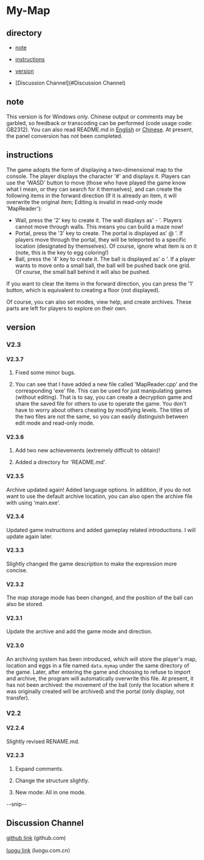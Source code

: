 # My-Map

## directory
- [note](#note)

- [instructions](#instructions)

- [version](#version)

- [Discussion Channel](#Discussion Channel)

## note

This version is for Windows only. Chinese output or comments may be garbled, so feedback or transcoding can be performed (code usage code: GB2312). You can also read README.md in [English](README-EN.md) or [Chinese](README.md). At present, the panel conversion has not been completed.

## instructions

The game adopts the form of displaying a two-dimensional map to the console. The player displays the character '#' and displays it. Players can use the 'WASD' button to move (those who have played the game know what I mean, or they can search for it themselves), and can create the following items in the forward direction (If it is already an item, it will overwrite the original item; Editing is invalid in read-only mode 'MapReader'):

- Wall, press the '2' key to create it. The wall displays as' - '. Players cannot move through walls. This means you can build a maze now!
- Portal, press the '3' key to create. The portal is displayed as' @ '. If players move through the portal, they will be teleported to a specific location (designated by themselves). Of course, ignore what item is on it (note, this is the key to egg coloring!)
- Ball, press the '4' key to create it. The ball is displayed as' o '. If a player wants to move onto a small ball, the ball will be pushed back one grid. Of course, the small ball behind it will also be pushed.

If you want to clear the items in the forward direction, you can press the '1' button, which is equivalent to creating a floor (not displayed).

Of course, you can also set modes, view help, and create archives. These parts are left for players to explore on their own.

## version

### V2.3

#### V2.3.7

1. Fixed some minor bugs.

2. You can see that I have added a new file called 'MapReader.cpp' and the corresponding 'exe' file. This can be used for just manipulating games (without editing). That is to say, you can create a decryption game and share the saved file for others to use to operate the game. You don't have to worry about others cheating by modifying levels. The titles of the two files are not the same, so you can easily distinguish between edit mode and read-only mode.

#### V2.3.6

1. Add two new achievements (extremely difficult to obtain)!

2. Added a directory for 'README.md'.

#### V2.3.5

Archive updated again! Added language options. In addition, if you do not want to use the default archive location, you can also open the archive file with using 'main.exe'.

#### V2.3.4

Updated game instructions and added gameplay related introductions. I will update again later.

#### V2.3.3

Slightly changed the game description to make the expression more concise.

#### V2.3.2

The map storage mode has been changed, and the position of the ball can also be stored.

#### V2.3.1

Update the archive and add the game mode and direction.

#### V2.3.0

An archiving system has been introduced, which will store the player's map, location and eggs in a file named `data.mymap` under the same directory of the game. Later, after entering the game and choosing to refuse to import and archive, the program will automatically overwrite this file. At present, it has not been archived: the movement of the ball (only the location where it was originally created will be archived) and the portal (only display, not transfer).

### V2.2

#### V2.2.4

Slightly revised RENAME.md.

#### V2.2.3

1. Expand comments.

2. Change the structure slightly.

3. New mode: All in one mode.

--snip--

## Discussion Channel

[github link](https://github.com/c-cpp-a/My-Map/discussions) (github.com)

[luogu link](https://www.luogu.com.cn/blog/somebody66xyyd/my-map) (luogu.com.cn）
